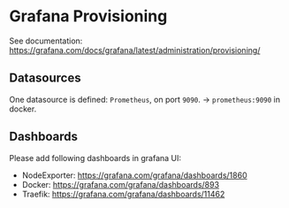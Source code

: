 # Grafana Provisioning
See documentation: https://grafana.com/docs/grafana/latest/administration/provisioning/

## Datasources
One datasource is defined: `Prometheus`, on port `9090`. -> `prometheus:9090` in docker.

## Dashboards
Please add following dashboards in grafana UI:
- NodeExporter: https://grafana.com/grafana/dashboards/1860
- Docker: https://grafana.com/grafana/dashboards/893
- Traefik: https://grafana.com/grafana/dashboards/11462